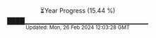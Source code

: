 <p align="center">
⏳Year Progress (15.44 %)<br>
████▁▁▁▁▁▁▁▁▁▁▁▁▁▁▁▁▁▁▁▁▁▁▁▁▁▁ <br>
<sub>Updated: Mon, 26 Feb 2024 12:03:28 GMT</sub>
</p>

